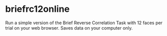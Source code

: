 # briefrc12online
Run a simple version of the Brief Reverse Correlation Task with 12 faces per trial on your web browser. Saves data on your computer only.

